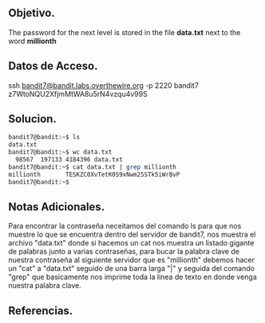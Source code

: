 ## Objetivo.
The password for the next level is stored in the file **data.txt** next to the word **millionth**

## Datos de Acceso.
ssh bandit7@bandit.labs.overthewire.org -p 2220
bandit7
z7WtoNQU2XfjmMtWA8u5rN4vzqu4v99S

## Solucion.
``` bash
bandit7@bandit:~$ ls
data.txt
bandit7@bandit:~$ wc data.txt
  98567  197133 4184396 data.txt
bandit7@bandit:~$ cat data.txt | grep millionth
millionth       TESKZC0XvTetK0S9xNwm25STk5iWrBvP
bandit7@bandit:~$

```

## Notas Adicionales.
Para encontrar la contraseña neceitamos del comando ls para que nos muestre lo que se encuentra dentro del servidor de bandit7, nos muestra el archivo "data.txt" donde si hacemos un cat nos muestra un listado gigante de palabras junto a varias contraseñas, para bucar la palabra clave de nuestra contraseña al siguiente servidor que es "millionth" debemos hacer un "cat" a "data.txt" seguido de una barra larga "|" y seguida del comando "grep" que basicamente nos imprime toda la linea de texto en donde venga nuestra palabra clave.

## Referencias.